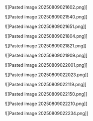 
![[Pasted image 20250809021602.png]]

![[Pasted image 20250809021540.png]]

![[Pasted image 20250809021651.png]]

![[Pasted image 20250809021804.png]]

![[Pasted image 20250809021821.png]]

![[Pasted image 20250809021909.png]]

![[Pasted image 20250809022001.png]]

![[Pasted image 20250809022023.png]]

![[Pasted image 20250809022119.png]]

![[Pasted image 20250809022150.png]]

![[Pasted image 20250809022210.png]]

![[Pasted image 20250809022234.png]]

